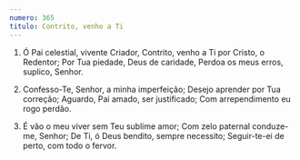 ```yaml
---
numero: 365
titulo: Contrito, venho a Ti
---
```

1. Ó Pai celestial, vivente Criador,
   Contrito, venho a Ti por Cristo, o Redentor;
   Por Tua piedade, Deus de caridade,
   Perdoa os meus erros, suplico, Senhor.

2. Confesso-Te, Senhor, a minha imperfeição;
   Desejo aprender por Tua correção;
   Aguardo, Pai amado, ser justificado;
   Com arrependimento eu rogo perdão.

3. É vão o meu viver sem Teu sublime amor;
   Com zelo paternal conduze-me, Senhor;
   De Ti, ó Deus bendito, sempre necessito;
   Seguir-te-ei de perto, com todo o fervor.

